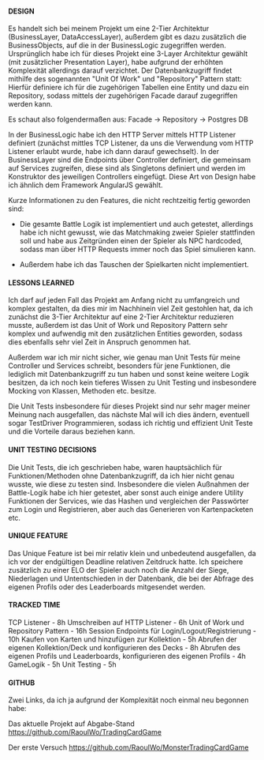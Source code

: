 #### DESIGN ####
Es handelt sich bei meinem Projekt um eine 2-Tier Architektur (BusinessLayer, DataAccessLayer), außerdem gibt es dazu zusätzlich die BusinessObjects, auf die in der BusinessLogic zugegriffen werden. Ursprünglich habe ich für dieses Projekt eine 3-Layer Architektur gewählt (mit zusätzlicher Presentation Layer), habe aufgrund der erhöhten Komplexität allerdings darauf verzichtet. Der Datenbankzugriff findet mithilfe des sogenannten "Unit Of Work" und "Repository" Pattern statt: Hierfür definiere ich für die zugehörigen Tabellen eine Entity und dazu ein Repository, sodass mittels der zugehörigen Facade darauf zugegriffen werden kann.

Es schaut also folgendermaßen aus: Facade -> Repository -> Postgres DB

In der BusinessLogic habe ich den HTTP Server mittels HTTP Listener definiert (zunächst mittles TCP Listener, da uns die Verwendung vom HTTP Listener erlaubt wurde, habe ich dann darauf gewechselt).
In der BusinessLayer sind die Endpoints über Controller definiert, die gemeinsam auf Services zugreifen, diese sind als Singletons definiert und werden im Konstruktor des jeweiligen Controllers eingefügt.
Diese Art von Design habe ich ähnlich dem Framework AngularJS gewählt. 

Kurze Informationen zu den Features, die nicht rechtzeitig fertig geworden sind:

- Die gesamte Battle Logik ist implementiert und auch getestet, allerdings habe ich nicht gewusst, wie das Matchmaking zweier Spieler stattfinden soll und habe aus Zeitgründen einen der Spieler als NPC hardcoded, sodass man über HTTP Requests immer noch das Spiel simulieren kann.

- Außerdem habe ich das Tauschen der Spielkarten nicht implementiert.

#### LESSONS LEARNED ####
Ich darf auf jeden Fall das Projekt am Anfang nicht zu umfangreich und komplex gestalten, da dies mir im Nachhinein viel Zeit gestohlen hat, da ich zunächst die 3-Tier Architektur auf eine 2-Tier Architektur reduzieren musste, außerdem ist das Unit of Work und Repository Pattern sehr komplex und aufwendig mit den zusätzlichen Entities geworden, sodass dies ebenfalls sehr viel Zeit in Anspruch genommen hat.

Außerdem war ich mir nicht sicher, wie genau man Unit Tests für meine Controller und Services schreibt, besonders für jene Funktionen, die lediglich mit Datenbankzugriff zu tun haben und sonst keine weitere Logik besitzen, da ich noch kein tieferes Wissen zu Unit Testing und insbesondere Mocking von Klassen, Methoden etc. besitze.

Die Unit Tests insbesondere für dieses Projekt sind nur sehr mager meiner Meinung nach ausgefallen, das nächste Mal will ich dies ändern, eventuell sogar TestDriver Programmieren, sodass ich richtig und effizient Unit Teste und die Vorteile daraus beziehen kann.

#### UNIT TESTING DECISIONS ####

Die Unit Tests, die ich geschrieben habe, waren hauptsächlich für Funktionen/Methoden ohne Datenbankzugriff, da ich hier nicht genau wusste, wie diese zu testen sind. Insbesondere die vielen Außnahmen der Battle-Logik habe ich hier getestet, aber sonst auch einige andere Utility Funktionen der Services, wie das Hashen und vergleichen der Passwörter zum Login und Registrieren, aber auch das Generieren von Kartenpacketen etc.

#### UNIQUE FEATURE ####
Das Unique Feature ist bei mir relativ klein und unbedeutend ausgefallen, da ich vor der endgültigen Deadline relativen Zeitdruck hatte. Ich speichere zusätzlich zu einer ELO der Spieler auch noch die Anzahl der Siege, Niederlagen und Untentschieden in der Datenbank, die bei der Abfrage des eigenen Profils oder des Leaderboards mitgesendet werden.

#### TRACKED TIME ####
TCP Listener - 8h
Umschreiben auf HTTP Listener - 6h
Unit of Work und Repository Pattern - 16h
Session Endpoints für Login/Logout/Registrierung - 10h
Kaufen von Karten und hinzufügen zur Kollektion - 5h
Abrufen der eigenen Kollektion/Deck und konfigurieren des Decks - 8h
Abrufen des eigenen Profils und Leaderboards, konfigurieren des eigenen Profils - 4h
GameLogik - 5h
Unit Testing - 5h

#### GITHUB ####
Zwei Links, da ich ja aufgrund der Komplexität noch einmal neu begonnen habe:

Das aktuelle Projekt auf Abgabe-Stand
https://github.com/RaoulWo/TradingCardGame

Der erste Versuch
https://github.com/RaoulWo/MonsterTradingCardGame